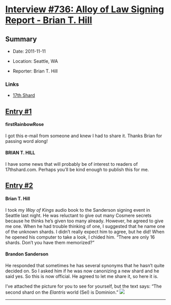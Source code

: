 # [Interview #736: Alloy of Law Signing Report - Brian T. Hill](https://www.theoryland.com/intvmain.php?i=736)

## Summary

- Date: 2011-11-11

- Location: Seattle, WA

- Reporter: Brian T. Hill

### Links

- [17th Shard](http://www.17thshard.com/forum/topic/1175-)


## [Entry #1](./t-736/1)

#### firstRainbowRose

I got this e-mail from someone and knew I had to share it. Thanks Brian for passing word along!

#### BRIAN T. HILL

I have some news that will probably be of interest to readers of 17thshard.com. Perhaps you’ll be kind enough to publish this for me.

## [Entry #2](./t-736/2)

#### Brian T. Hill

I took my
*Way of Kings*
audio book to the Sanderson signing event in Seattle last night. He was reluctant to give out many Cosmere secrets because he thinks he’s given too many already. However, he agreed to give me one. When he had trouble thinking of one, I suggested that he name one of the unknown shards. I didn’t really expect him to agree, but he did! When he opened his computer to take a look, I chided him. “There are only 16 shards. Don’t you have them memorized?”

#### Brandon Sanderson

He responded that sometimes he has several synonyms that he hasn’t quite decided on. So I asked him if he was now canonizing a new shard and he said yes. So this is now official. He agreed to let me share it, so here it is.

I’ve attached the picture for you to see for yourself, but the text says: “The second shard on the
*Elantris*
world (Sel) is Dominion.”
![](http://www.17thshard.com/images/michstuff/shardhint.jpg)


---

